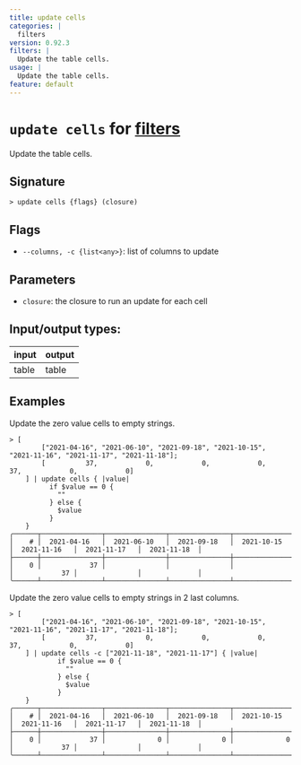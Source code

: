 ```yaml
---
title: update cells
categories: |
  filters
version: 0.92.3
filters: |
  Update the table cells.
usage: |
  Update the table cells.
feature: default
---
```

<!-- This file is automatically generated. Please edit the command in https://github.com/nushell/nushell instead. -->

# `update cells` for [filters](/commands/categories/filters.md)

<div class='command-title'>Update the table cells.</div>

## Signature

```> update cells {flags} (closure)```

## Flags

 -  `--columns, -c {list<any>}`: list of columns to update

## Parameters

 -  `closure`: the closure to run an update for each cell


## Input/output types:

| input | output |
| ----- | ------ |
| table | table  |

## Examples

Update the zero value cells to empty strings.
```nu
> [
        ["2021-04-16", "2021-06-10", "2021-09-18", "2021-10-15", "2021-11-16", "2021-11-17", "2021-11-18"];
        [          37,            0,            0,            0,           37,            0,            0]
    ] | update cells { |value|
          if $value == 0 {
            ""
          } else {
            $value
          }
    }
╭──────┬───────────────┬───────────────┬───────────────┬───────────────┬───────────────┬───────────────┬──────────────╮
│    # │  2021-04-16   │  2021-06-10   │  2021-09-18   │  2021-10-15   │  2021-11-16   │  2021-11-17   │  2021-11-18  │
├──────┼───────────────┼───────────────┼───────────────┼───────────────┼───────────────┼───────────────┼──────────────┤
│    0 │            37 │               │               │               │            37 │               │              │
╰──────┴───────────────┴───────────────┴───────────────┴───────────────┴───────────────┴───────────────┴──────────────╯

```

Update the zero value cells to empty strings in 2 last columns.
```nu
> [
        ["2021-04-16", "2021-06-10", "2021-09-18", "2021-10-15", "2021-11-16", "2021-11-17", "2021-11-18"];
        [          37,            0,            0,            0,           37,            0,            0]
    ] | update cells -c ["2021-11-18", "2021-11-17"] { |value|
            if $value == 0 {
              ""
            } else {
              $value
            }
    }
╭──────┬───────────────┬───────────────┬───────────────┬───────────────┬───────────────┬───────────────┬──────────────╮
│    # │  2021-04-16   │  2021-06-10   │  2021-09-18   │  2021-10-15   │  2021-11-16   │  2021-11-17   │  2021-11-18  │
├──────┼───────────────┼───────────────┼───────────────┼───────────────┼───────────────┼───────────────┼──────────────┤
│    0 │            37 │             0 │             0 │             0 │            37 │               │              │
╰──────┴───────────────┴───────────────┴───────────────┴───────────────┴───────────────┴───────────────┴──────────────╯

```
